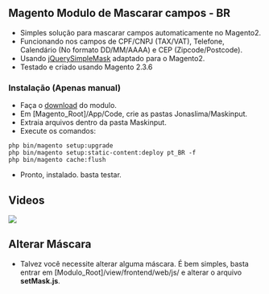 ## Magento Modulo de Mascarar campos - BR

- Simples solução para mascarar campos automaticamente no Magento2.
- Funcionando nos campos de CPF/CNPJ (TAX/VAT), Telefone, Calendário (No formato DD/MM/AAAA) e CEP (Zipcode/Postcode).
- Usando [jQuerySimpleMask](https://github.com/DevUtils/jQuerySimpleMask "jQuerySimpleMas") adaptado para o Magento2.
- Testado e criado usando Magento 2.3.6
### Instalação (Apenas manual)
- Faça o [download](https://github.com/LimaJonas/magento-maskinput/releases "download") do modulo.
- Em [Magento_Root]/App/Code, crie as pastas Jonaslima/Maskinput.
- Extraia arquivos dentro da pasta Maskinput.
- Execute os comandos:

```
php bin/magento setup:upgrade
php bin/magento setup:static-content:deploy pt_BR -f
php bin/magento cache:flush
```
- Pronto, instalado. basta testar.

## Videos

[![](https://i.imgur.com/agGygOE.gif)](https://i.imgur.com/agGygOE.gif)

## Alterar Máscara
- Talvez você necessite alterar alguma máscara. É bem simples, basta entrar em  [Modulo_Root]/view/frontend/web/js/ e alterar o arquivo **setMask.js**. 
